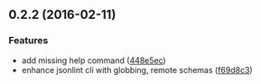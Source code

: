 <a name="0.2.2"></a>
## 0.2.2 (2016-02-11)


### Features

* add missing help command ([448e5ec](https://github.com/marionebl/jsonlint-cli/commit/448e5ec))
* enhance jsonlint cli with globbing, remote schemas ([f69d8c3](https://github.com/marionebl/jsonlint-cli/commit/f69d8c3))



